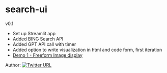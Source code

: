 # search-ui

v0.1
- Set up Streamlit app
- Added BING Search API 
- Added GPT API call with timer
- Added option to write visualization in html and code form, first iteration
- [Demo 1 - Freeform Image display](https://twitter.com/winnieh_c/status/1690516170640957441?s=20)

Author: [![Twitter URL](https://img.shields.io/twitter/url/https/twitter.com/winnieh_c.svg?style=social&label=Follow%20%40winnieh_c)](https://twitter.com/winnieh_c)
